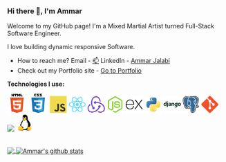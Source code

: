 ### Hi there 👋, I'm Ammar 
Welcome to my GitHub page! I'm a Mixed Martial Artist turned Full-Stack Software Engineer.

I love building dynamic responsive Software.

- How to reach me? Email - [📫](https://mail.google.com/mail/?view=cm&fs=1&to=ammar.code01@gmail.com) LinkedIn - [Ammar Jalabi](https://www.linkedin.com/in/ammar-jalabi-685a78114/) 
- Check out my Portfolio site - [Go to Portfolio](https://ammarjalabi.netlify.app/)

**Technologies I use:**

<p><img height="45" src="https://raw.githubusercontent.com/devicons/devicon/master/icons/html5/html5-original-wordmark.svg">
<img height="45" src="https://raw.githubusercontent.com/devicons/devicon/master/icons/css3/css3-original-wordmark.svg">
<img height="40" src="https://raw.githubusercontent.com/devicons/devicon/master/icons/javascript/javascript-original.svg">
<img height="40" src="https://raw.githubusercontent.com/devicons/devicon/master/icons/react/react-original.svg">
<img height="40"  src="https://raw.githubusercontent.com/devicons/devicon/master/icons/redux/redux-original.svg">
<img height="40" src="https://raw.githubusercontent.com/devicons/devicon/master/icons/nodejs/nodejs-original.svg">
<img height="40" style="background: white" src="https://raw.githubusercontent.com/devicons/devicon/master/icons/express/express-original.svg">
<img height="40" src="https://raw.githubusercontent.com/devicons/devicon/master/icons/python/python-original.svg">
<img height="40" src="https://raw.githubusercontent.com/github/explore/80688e429a7d4ef2fca1e82350fe8e3517d3494d/topics/django/django.png">
<img height="40" src="https://raw.githubusercontent.com/devicons/devicon/master/icons/postgresql/postgresql-original.svg">
<img height="40" src="https://raw.githubusercontent.com/devicons/devicon/master/icons/git/git-original.svg">
<img height="40" src="https://camo.githubusercontent.com/5fa137d222dde7b69acd22c6572a065ce3656e6ffa1f5e88c1b5c7a935af3cc6/68747470733a2f2f63646e2e6a7364656c6976722e6e65742f67682f64657669636f6e732f64657669636f6e2f69636f6e732f7673636f64652f7673636f64652d6f726967696e616c2e737667">
<img height="40" src="https://raw.githubusercontent.com/devicons/devicon/master/icons/linux/linux-original.svg"></p>


<br />
<a href="https://github.com/AmmarCode">
  <img align="center" src="https://github-readme-stats.vercel.app/api/top-langs/?username=ammarcode&theme=dark&hide_langs_below=1" />
</a>
<a href="https://github.com/AmmarCode">
 <img align="center" src="https://github-readme-stats.vercel.app/api?username=ammarcode&show_icons=true&theme=dark&line_height=27" alt="Ammar's github stats"/>
</a>

<!--
<a href="https://github.com/AmmarCode/AmmarCode">
  <img align="center" src="https://github-readme-stats.vercel.app/api/pin/?username=AmmarCode&repo=AmmarCode&theme=blue-green" />
</a>




**AmmarCode/AmmarCode** is a ✨ _special_ ✨ repository because its `README.md` (this file) appears on your GitHub profile.

Here are some ideas to get you started:
- 🤔 I’m looking for help with ...
- 🔭 I’m currently working on ...
- 🌱 I’m currently learning ...
- 👯 I’m looking to collaborate on ...
- 💬 Ask me about ...
- ⚡ Fun fact: ...
-->


